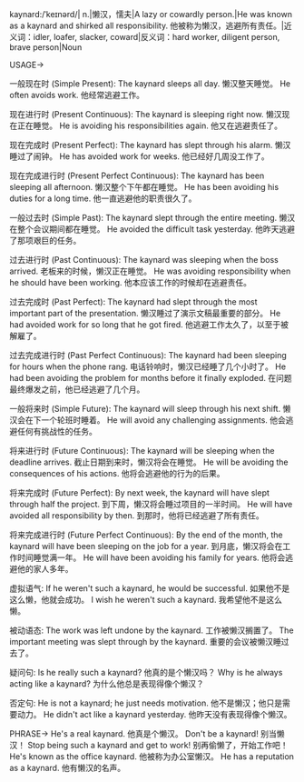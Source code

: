 kaynard:/ˈkeɪnərd/| n.|懒汉，懦夫|A lazy or cowardly person.|He was known as a kaynard and shirked all responsibility. 他被称为懒汉，逃避所有责任。|近义词：idler, loafer, slacker, coward|反义词：hard worker, diligent person, brave person|Noun


USAGE->

一般现在时 (Simple Present):
The kaynard sleeps all day. 懒汉整天睡觉。
He often avoids work. 他经常逃避工作。

现在进行时 (Present Continuous):
The kaynard is sleeping right now. 懒汉现在正在睡觉。
He is avoiding his responsibilities again. 他又在逃避责任了。

现在完成时 (Present Perfect):
The kaynard has slept through his alarm. 懒汉睡过了闹钟。
He has avoided work for weeks. 他已经好几周没工作了。

现在完成进行时 (Present Perfect Continuous):
The kaynard has been sleeping all afternoon. 懒汉整个下午都在睡觉。
He has been avoiding his duties for a long time. 他一直逃避他的职责很久了。

一般过去时 (Simple Past):
The kaynard slept through the entire meeting. 懒汉在整个会议期间都在睡觉。
He avoided the difficult task yesterday. 他昨天逃避了那项艰巨的任务。

过去进行时 (Past Continuous):
The kaynard was sleeping when the boss arrived. 老板来的时候，懒汉正在睡觉。
He was avoiding responsibility when he should have been working. 他本应该工作的时候却在逃避责任。

过去完成时 (Past Perfect):
The kaynard had slept through the most important part of the presentation. 懒汉睡过了演示文稿最重要的部分。
He had avoided work for so long that he got fired. 他逃避工作太久了，以至于被解雇了。

过去完成进行时 (Past Perfect Continuous):
The kaynard had been sleeping for hours when the phone rang. 电话铃响时，懒汉已经睡了几个小时了。
He had been avoiding the problem for months before it finally exploded. 在问题最终爆发之前，他已经逃避了几个月。

一般将来时 (Simple Future):
The kaynard will sleep through his next shift. 懒汉会在下一个轮班时睡着。
He will avoid any challenging assignments. 他会逃避任何有挑战性的任务。

将来进行时 (Future Continuous):
The kaynard will be sleeping when the deadline arrives. 截止日期到来时，懒汉将会在睡觉。
He will be avoiding the consequences of his actions. 他将会逃避他的行为的后果。

将来完成时 (Future Perfect):
By next week, the kaynard will have slept through half the project. 到下周，懒汉将会睡过项目的一半时间。
He will have avoided all responsibility by then. 到那时，他将已经逃避了所有责任。

将来完成进行时 (Future Perfect Continuous):
By the end of the month, the kaynard will have been sleeping on the job for a year. 到月底，懒汉将会在工作时间睡觉满一年。
He will have been avoiding his family for years. 他将会逃避他的家人多年。


虚拟语气:
If he weren't such a kaynard, he would be successful. 如果他不是这么懒，他就会成功。
I wish he weren't such a kaynard. 我希望他不是这么懒。


被动语态:
The work was left undone by the kaynard. 工作被懒汉搁置了。
The important meeting was slept through by the kaynard. 重要的会议被懒汉睡过去了。


疑问句:
Is he really such a kaynard? 他真的是个懒汉吗？
Why is he always acting like a kaynard? 为什么他总是表现得像个懒汉？


否定句:
He is not a kaynard; he just needs motivation. 他不是懒汉；他只是需要动力。
He didn't act like a kaynard yesterday. 他昨天没有表现得像个懒汉。



PHRASE->
He's a real kaynard. 他真是个懒汉。
Don't be a kaynard! 别当懒汉！
Stop being such a kaynard and get to work! 别再偷懒了，开始工作吧！
He's known as the office kaynard. 他被称为办公室懒汉。
He has a reputation as a kaynard. 他有懒汉的名声。

